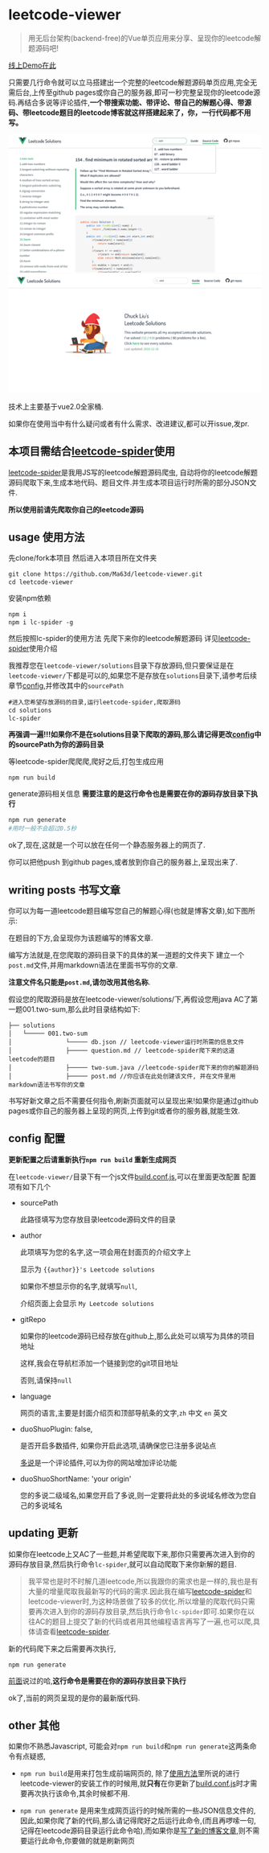 # leetcode-viewer

> 用无后台架构(backend-free)的Vue单页应用来分享、呈现你的leetcode解题源码吧!

[线上Demo在此](https://ma63d.github.io/leetcode-viewer)



只需要几行命令就可以立马搭建出一个完整的leetcode解题源码单页应用,完全无需后台,上传至github pages或你自己的服务器,即可一秒完整呈现你的leetcode源码.再结合多说等评论插件,**一个带搜索功能、带评论、带自己的解题心得、带源码、带leetcode题目的leetcode博客就这样搭建起来了，你，一行代码都不用写。**

![](./doc/pic1.png)
![](./doc/pic2.png)

技术上主要基于vue2.0全家桶.

如果你在使用当中有什么疑问或者有什么需求、改进建议,都可以开issue,发pr.

## 本项目需结合[leetcode-spider](https://github.com/Ma63d/leetcode-spider)使用

[leetcode-spider](https://github.com/Ma63d/leetcode-spider)是我用JS写的leetcode解题源码爬虫, 自动将你的leetcode解题源码爬取下来,生成本地代码、题目文件.并生成本项目运行时所需的部分JSON文件.

**所以使用前请先爬取你自己的leetcode源码**


## usage 使用方法


先clone/fork本项目 然后进入本项目所在文件夹

```
git clone https://github.com/Ma63d/leetcode-viewer.git 
cd leetcode-viewer
```

安装npm依赖

```
npm i
npm i lc-spider -g 
```
然后按照lc-spider的使用方法 先爬下来你的leetcode解题源码 详见[leetcode-spider](https://github.com/Ma63d/leetcode-spider)使用介绍

我推荐您在`leetcode-viewer/solutions`目录下存放源码,但只要保证是在`leetcode-viewer/`下都是可以的,如果您不是存放在`solutions`目录下,请参考后续章节[config](https://github.com/Ma63d/leetcode-viewer#config-配置),并修改其中的`sourcePath`

```
#进入您希望存放源码的目录,运行leetcode-spider,爬取源码
cd solutions 
lc-spider
```
**再强调一遍!!!如果你不是在solutions目录下爬取的源码,那么请记得更改[config](https://github.com/Ma63d/leetcode-viewer#config-配置)中的sourcePath为你的源码目录**


等leetcode-spider爬爬爬,爬好之后,打包生成应用

``` 
npm run build
```

generate源码相关信息
**需要注意的是这行命令也是需要在你的源码存放目录下执行**


``` bash
npm run generate 
#用时一般不会超过0.5秒 
```

ok了,现在,这就是一个可以放在任何一个静态服务器上的网页了.

你可以把他push 到github pages,或者放到你自己的服务器上,呈现出来了.


## writing posts 书写文章

你可以为每一道leetcode题目编写您自己的解题心得(也就是博客文章),如下图所示:

在题目的下方,会呈现你为该题编写的博客文章.

编写方法就是,在您爬取的源码目录下的具体的某一道题的文件夹下 建立一个`post.md`文件,并用markdown语法在里面书写你的文章.

**注意文件名只能是`post.md`,请勿改用其他名称**.

假设您的爬取源码是放在leetcode-viewer/solutions/下,再假设您用java AC了第一题001.two-sum,那么此时目录结构如下:

```
├── solutions
│   └───── 001.two-sum
│				└───── db.json // leetcode-viewer运行时所需的信息文件 
│				├───── question.md // leetcode-spider爬下来的这道leetcode的题目
│				├───── two-sum.java //leetcode-spider爬下来的你的解题源码
│				├───── post.md //你应该在此处创建该文件, 并在文件里用markdown语法书写你的文章
```
书写好新文章之后不需要任何指令,刷新页面就可以呈现出来!如果你是通过github pages或你自己的服务器上呈现的网页,上传到git或者你的服务器,就能生效.

## config 配置

**更新配置之后请重新执行`npm run build` 重新生成网页**

在`leetcode-viewer/`目录下有一个js文件[build.conf.js](./build.conf.js),可以在里面更改配置
配置项有如下几个

- sourcePath

  此路径填写为您存放目录leetcode源码文件的目录
- author

  此项填写为您的名字,这一项会用在封面页的介绍文字上
  
  显示为 `{{author}}'s Leetcode solutions`
  
  如果你不想显示你的名字,就填写`null`, 
  
  介绍页面上会显示 `My Leetcode solutions`
- gitRepo

  如果你的leetcode源码已经存放在github上,那么此处可以填写为具体的项目地址
  
  这样,我会在导航栏添加一个链接到您的git项目地址
  
  否则,请保持`null`  
- language 

  网页的语言,主要是封面介绍页和顶部导航条的文字,`zh` 中文 `en` 英文
- duoShuoPlugin: false, 

  是否开启多数插件, 如果你开启此选项,请确保您已注册多说站点
  
  [多说](http://duoshuo.com/)是一个评论插件,可以为你的网站增加评论功能
  
- duoShuoShortName: 'your origin' 

  您的多说二级域名,如果您开启了多说,则一定要将此处的多说域名修改为您自己的多说域名
  
## updating 更新

如果你在leetcode上又AC了一些题,并希望爬取下来,那你只需要再次进入到你的源码存放目录,然后执行命令`lc-spider`,就可以自动爬取下来你新解的题目.

> 我平常也是时不时解几道leetcode,所以我跟你的需求也是一样的,我也是有大量的增量爬取我最新写的代码的需求.因此我在编写[leetcode-spider](https://github.com/Ma63d/leetcode-spider)和leetcode-viewer时,为这种场景做了较多的优化.所以增量的爬取代码只需要再次进入到你的源码存放目录,然后执行命令`lc-spider`即可.如果你在以往AC的题目上提交了新的代码或者用其他编程语言再写了一遍,也可以爬,具体请查看[leetcode-spider](https://github.com/Ma63d/leetcode-spider).

新的代码爬下来之后需要再次执行,

```
npm run generate
```

[前面](https://github.com/Ma63d/leetcode-viewer#usage-使用方法)说过的哈,**这行命令是需要在你的源码存放目录下执行**

ok了,当前的网页呈现的是你的最新版代码.

## other 其他

如果你不熟悉Javascript, 可能会对`npm run build`和`npm run generate`这两条命令有点疑惑,

- `npm run build`是用来打包生成前端网页的, 除了[使用方法](https://github.com/Ma63d/leetcode-viewer#usage-使用方法)里所说的进行leetcode-viewer的安装工作的时候用,就**只有**在你更新了[build.conf.js](./build.conf.js)时才需要再次执行该命令,其余时候都不用.

- `npm run generate` 是用来生成网页运行的时候所需的一些JSON信息文件的,因此,如果你爬了新的代码,那么请记得爬好之后运行此命令,(而且再啰嗦一句,记得在leetcode源码目录运行此命令哈),而如果你是[写了新的博客文章](https://github.com/Ma63d/leetcode-viewer#writing-posts-书写文章),则不需要运行此命令,你要做的就是刷新网页







